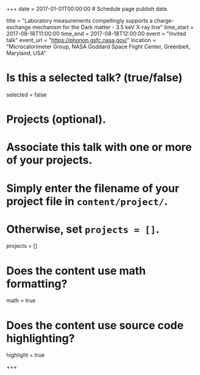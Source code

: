 +++
date = 2017-01-01T00:00:00  # Schedule page publish date.

title = "Laboratory measurements compellingly supports a charge-exchange mechanism for the Dark matter - 3.5 keV X-ray line"
time_start = 2017-08-18T11:00:00
time_end = 2017-08-18T12:00:00
event = "Invited talk"
event_url = "https://phonon.gsfc.nasa.gov/"
location = "Microcalorimeter Group, NASA Goddard Space Flight Center, Greenbelt, Maryland, USA"

# Is this a selected talk? (true/false)
selected = false

# Projects (optional).
#   Associate this talk with one or more of your projects.
#   Simply enter the filename of your project file in `content/project/`.
#   Otherwise, set `projects = []`.
projects = []

# Does the content use math formatting?
math = true

# Does the content use source code highlighting?
highlight = true

+++